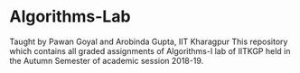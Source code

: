 # Algorithms-Lab
Taught by Pawan Goyal and Arobinda Gupta, IIT Kharagpur
This repository which contains all graded assignments of Algorithms-I lab of IITKGP held in the Autumn Semester of academic session 2018-19.

